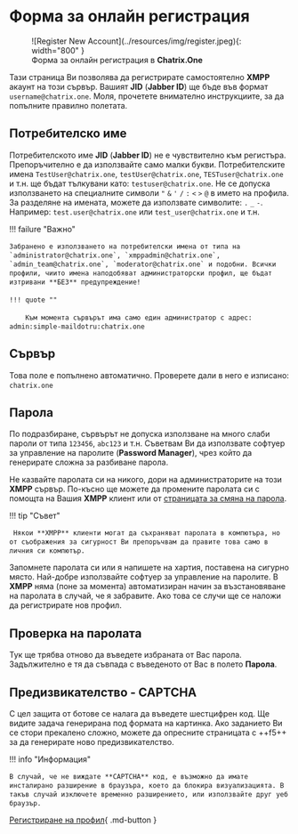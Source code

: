 # Форма за онлайн регистрация

<figure markdown>
   ![Register New Account](../resources/img/register.jpeg){: width="800" }
   <figcaption>Форма за онлайн регистрация в <b>Chatrix.One</b></figcaption>
</figure>

Тази страница Ви позволява да регистрирате самостоятелно **XMPP** акаунт на този сървър. Вашият **JID** (**Jabber ID**) ще бъде във формат `username@chatrix.one`. Моля, прочетете внимателно инструкциите, за да попълните правилно полетата.

## Потребителско име

Потребителското име **JID** (**Jabber ID**) не е чувствително към регистъра. Препоръчително е да използвайте само малки букви. Потребителските имена `TestUser@chatrix.one`, `testUser@chatrix.one`, `TESTuser@chatrix.one` и т.н. ще бъдат тълкувани като: `testuser@chatrix.one`. Не се допуска използването на специалните символи `"` `&` `'` `/` `:` `<` `>` `@` в името на профила. За разделяне на имената, можете да използвате символите: `.` `_` `-`. Например: `test.user@chatrix.one` или `test_user@chatrix.one` и т.н.

!!! failure "Важно"

    Забранено е използването на потребителски имена от типа на `administrator@chatrix.one`, `xmppadmin@chatrix.one`, `admin_team@chatrix.one`, `moderator@chatrix.one` и подобни. Всички профили, чиито имена наподобяват администраторски профил, ще бъдат изтривани **БЕЗ** предупреждение!

    !!! quote ""

        Към момента сървърът има само един администратор с адрес: admin:simple-maildotru:chatrix.one

## Сървър

Това поле e попълнено автоматично. Проверете дали в него е изписано: `chatrix.one`

## Парола

По подразбиране, сървърът не допуска използване на много слаби пароли от типа `123456`, `abc123` и т.н. Съветвам Ви да използвате софтуер за управление на паролите (**Password Manager**), чрез който да генерирате сложна за разбиване парола.

Не казвайте паролата си на никого, дори на администраторите на този **XMPP** сървър. По-късно ще можете да промените паролата си с помощта на Вашия **XMPP** клиент или от [страницата за смяна на парола](https://chatrix.one/user/change_password/).

!!! tip "Съвет"

     Някои **XMPP** клиенти могат да съхраняват паролата в компютъра, но от съображения за сигурност Ви препоръчвам да правите това само в личния си компютър.

 Запомнете паролата си или я напишете на хартия, поставена на сигурно място. Най-добре използвайте софтуер за управление на паролите. В **XMPP** няма (поне за момента) автоматизиран начин за възстановяване на паролата в случай, че я забравите. Ако това се случи ще се наложи да регистрирате нов профил.

## Проверка на паролата

Тук ще трябва отново да въведете избраната от Вас парола. Задължително е тя да съвпада с въведеното от Вас в полето **Парола**.

## Предизвикателство - **CAPTCHA**

С цел защита от ботове се налага да въведете шестцифрен код. Ще видите задача генерирана под формата на картинка. Ако заданието Ви се стори прекалено сложно, можете да опресните страницата с ++f5++ за да генерирате ново предизвикателство.

!!! info "Информация"

    В случай, че не виждате **CAPTCHA** код, е възможно да имате инсталирано разширение в браузъра, което да блокира визуализацията. В такъв случай изключете временно разширението, или използвайте друг уеб браузър.


[Регистриране на профил](https://chatrix.one/user/new/){ .md-button }
